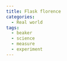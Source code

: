 ```yaml
---
title: Flask florence
categories:
  - Real world
tags:
  - beaker
  - science
  - measure
  - experiment
---
```

